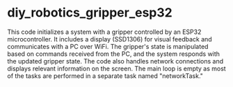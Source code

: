 # diy_robotics_gripper_esp32
This code initializes a system with a gripper controlled by an ESP32 microcontroller. It includes a display (SSD1306) for visual feedback and communicates with a PC over WiFi. The gripper's state is manipulated based on commands received from the PC, and the system responds with the updated gripper state. The code also handles network connections and displays relevant information on the screen. The main loop is empty as most of the tasks are performed in a separate task named "networkTask."